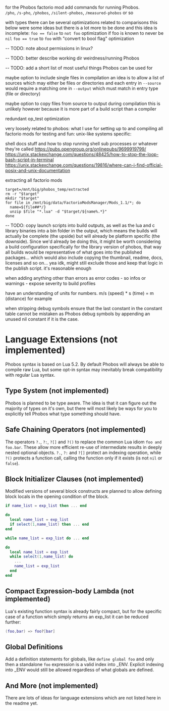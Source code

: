 
for the Phobos factorio mod add commands for running Phobos.\
`/pho`, `/s-pho`, `/phobos`, `/silent-phobos`, `/measured-phobos` or so

with types there can be several optimizations related to comparisons
this below were some ideas but there is a lot more to be done and this idea is incomplete:
`foo == false` to `not foo` optimization if foo is known to never be `nil`
`foo == true` to `foo` with "convert to bool flag" optimization

-- TODO: note about permissions in linux?

-- TODO: better describe working dir weirdness/running Phobos

-- TODO: add a short list of most useful things Phobos can be used for

maybe option to include single files in compilation
an idea is to allow a list of sources which may either be files or directories
and each entry in `--source` would require a matching one in `--output` which must match in entry type (file or directory)

maybe option to copy files from source to output during compilation
this is unlikely however because it is more part of a build script than a compiler

redundant op_test optimization


very loosely related to phobos:
what I use for setting up to and compiling all factorio mods for testing and fun:
unix-like systems specific:

shell docs stuff and how to stop running shell sub processes or whatever they're called
https://pubs.opengroup.org/onlinepubs/9699919799/
https://unix.stackexchange.com/questions/48425/how-to-stop-the-loop-bash-script-in-terminal
https://unix.stackexchange.com/questions/19816/where-can-i-find-official-posix-and-unix-documentation

extracting all factorio mods
```shell
target=/mnt/big/phobos_temp/extracted
rm -r "$target"
mkdir "$target"
for file in /mnt/big/data/FactorioModsManager/Mods_1.1/*; do
  name=${file##*/}
  unzip $file "*.lua" -d "$target/${name%.*}"
done
```

-- TODO: copy launch scripts into build outputs, as well as the lua and c library binaries into a bin folder in the output, which means the builds will actually be complete (the upside) but will already be platform specific (the downside). Since we'd already be doing this, it might be worth considering a build configuration specifically for the library version of phobos, that way all builds would be representative of what goes into the published packages... which would also include copying the thumbnail, readme, docs, licenses and so on... yea idk, might still exclude those and keep that logic in the publish script. it's reasonable enough

when adding anything other than errors as error codes - so infos or warnings - expose severity to build profiles

have an understanding of units for numbers. m/s (speed) * s (time) = m (distance) for example

when stripping debug symbols ensure that the last constant in the constant table cannot be mistaken as Phobos debug symbols by appending an unused nil constant if it is the case.



# Language Extensions (not implemented)

Phobos syntax is based on Lua 5.2. By default Phobos will always be able to compile raw Lua, but some opt-in syntax may inevitably break compatibility with regular Lua syntax.

## Type System (not implemented)

Phobos is planned to be type aware. The idea is that it can figure out the majority of types on it's own, but there will most likely be ways for you to explicitly tell Phobos what type something should have.

## Safe Chaining Operators (not implemented)

The operators `?.`, `?:`, `?[]` and `?()` to replace the common Lua idiom `foo and foo.bar`. These allow more efficient re-use of intermediate results in deeply nested optional objects. `?.`, `?:` and `?[]` protect an indexing operation, while `?()` protects a function call, calling the function only if it exists (is not `nil` or `false`).

## Block Initializer Clauses (not implemented)

Modified versions of several block constructs are planned to allow defining block locals in the opening condition of the block.

```lua
if name_list = exp_list then ... end

do
  local name_list = exp_list
  if select(1,name_list) then ... end
end
```

```lua
while name_list = exp_list do ... end

do
  local name_list = exp_list
  while select(1,name_list) do
    ...
    name_list = exp_list
  end
end
```

## Compact Expression-body Lambda (not implemented)

Lua's existing function syntax is already fairly compact, but for the specific case of a function which simply returns an exp_list it can be reduced further:

```lua
(foo,bar) => foo?[bar]
```

## Global Definitions

Add a definition statements for globals, like `define global foo` and only then a standalone `foo` expression is a valid index into _ENV. Explicit indexing into _ENV would still be allowed regardless of what globals are defined.

## And More (not implemented)

There are lots of ideas for language extensions which are not listed here in the readme yet.
